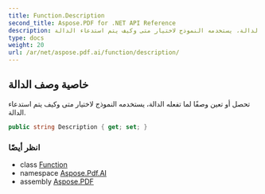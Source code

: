 ```yaml
---
title: Function.Description
second_title: Aspose.PDF for .NET API Reference
description: خاصية الدالة. تحصل أو تعين وصفًا لما تفعله الدالة، يستخدمه النموذج لاختيار متى وكيف يتم استدعاء الدالة
type: docs
weight: 20
url: /ar/net/aspose.pdf.ai/function/description/
---
```

## خاصية وصف الدالة

تحصل أو تعين وصفًا لما تفعله الدالة، يستخدمه النموذج لاختيار متى وكيف يتم استدعاء الدالة.

```csharp
public string Description { get; set; }
```

### انظر أيضًا

* class [Function](../)
* namespace [Aspose.Pdf.AI](../../../aspose.pdf.ai/)
* assembly [Aspose.PDF](../../../)